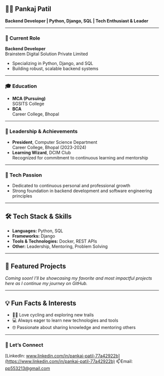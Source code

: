 ## 👨‍💻 Pankaj Patil

**Backend Developer | Python, Django, SQL | Tech Enthusiast & Leader**

---

### 💼 Current Role  
**Backend Developer**  
Brainstem Digital Solution Private Limited

- Specializing in Python, Django, and SQL
- Building robust, scalable backend systems

---

### 🎓 Education

- **MCA (Pursuing)**  
  SGSITS College
- **BCA**  
  Career College, Bhopal

---

### 🏅 Leadership & Achievements

- **President**, Computer Science Department  
  Career College, Bhopal (2023-2024)
- **Learning Wizard**, DCIM Club  
  Recognized for commitment to continuous learning and mentorship

---

### 🌱 Tech Passion

- Dedicated to continuous personal and professional growth
- Strong foundation in backend development and software engineering principles

---

## 🛠️ Tech Stack & Skills

- **Languages:** Python, SQL
- **Frameworks:** Django
- **Tools & Technologies:** Docker, REST APIs
- **Other:** Leadership, Mentoring, Problem Solving

---

## 🌟 Featured Projects

*Coming soon! I’ll be showcasing my favorite and most impactful projects here as I continue my journey on GitHub.*

---

## 💡 Fun Facts & Interests

- 🚴‍♂️ Love cycling and exploring new trails
- 💻 Always eager to learn new technologies and tools
- 🤓 Passionate about sharing knowledge and mentoring others

---

### 🔗 Let’s Connect

[LinkedIn: www.linkedin.com/in/pankaj-patil-77a42922b](https://www.linkedin.com/in/pankaj-patil-77a42922b)
📫Email: pp553213@gmail.com
